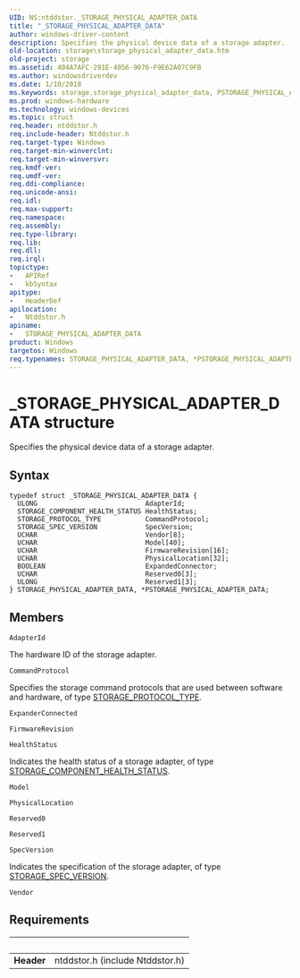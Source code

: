 ```yaml
---
UID: NS:ntddstor._STORAGE_PHYSICAL_ADAPTER_DATA
title: "_STORAGE_PHYSICAL_ADAPTER_DATA"
author: windows-driver-content
description: Specifies the physical device data of a storage adapter.
old-location: storage\storage_physical_adapter_data.htm
old-project: storage
ms.assetid: 404A7AFC-291E-4056-9076-F9E62A07C9FB
ms.author: windowsdriverdev
ms.date: 1/10/2018
ms.keywords: storage.storage_physical_adapter_data, PSTORAGE_PHYSICAL_ADAPTER_DATA, *PSTORAGE_PHYSICAL_ADAPTER_DATA, ntddstor/STORAGE_PHYSICAL_ADAPTER_DATA, STORAGE_PHYSICAL_ADAPTER_DATA, ntddstor/PSTORAGE_PHYSICAL_ADAPTER_DATA, _STORAGE_PHYSICAL_ADAPTER_DATA, PSTORAGE_PHYSICAL_ADAPTER_DATA structure pointer [Storage Devices], STORAGE_PHYSICAL_ADAPTER_DATA structure [Storage Devices]
ms.prod: windows-hardware
ms.technology: windows-devices
ms.topic: struct
req.header: ntddstor.h
req.include-header: Ntddstor.h
req.target-type: Windows
req.target-min-winverclnt: 
req.target-min-winversvr: 
req.kmdf-ver: 
req.umdf-ver: 
req.ddi-compliance: 
req.unicode-ansi: 
req.idl: 
req.max-support: 
req.namespace: 
req.assembly: 
req.type-library: 
req.lib: 
req.dll: 
req.irql: 
topictype:
-	APIRef
-	kbSyntax
apitype:
-	HeaderDef
apilocation:
-	Ntddstor.h
apiname:
-	STORAGE_PHYSICAL_ADAPTER_DATA
product: Windows
targetos: Windows
req.typenames: STORAGE_PHYSICAL_ADAPTER_DATA, *PSTORAGE_PHYSICAL_ADAPTER_DATA
---
```


# _STORAGE_PHYSICAL_ADAPTER_DATA structure
Specifies the physical device data of a storage adapter.

## Syntax
````
typedef struct _STORAGE_PHYSICAL_ADAPTER_DATA {
  ULONG                           AdapterId;
  STORAGE_COMPONENT_HEALTH_STATUS HealthStatus;
  STORAGE_PROTOCOL_TYPE           CommandProtocol;
  STORAGE_SPEC_VERSION            SpecVersion;
  UCHAR                           Vendor[8];
  UCHAR                           Model[40];
  UCHAR                           FirmwareRevision[16];
  UCHAR                           PhysicalLocation[32];
  BOOLEAN                         ExpandedConnector;
  UCHAR                           Reserved0[3];
  ULONG                           Reserved1[3];
} STORAGE_PHYSICAL_ADAPTER_DATA, *PSTORAGE_PHYSICAL_ADAPTER_DATA;
````

## Members


`AdapterId`

The hardware ID of the storage adapter.

`CommandProtocol`

Specifies the storage command protocols that are used between software and hardware, of type <a href="..\ntddstor\ne-ntddstor-_storage_protocol_type.md">STORAGE_PROTOCOL_TYPE</a>.

`ExpanderConnected`



`FirmwareRevision`



`HealthStatus`

Indicates the health status of a storage adapter, of type <a href="..\ntddstor\ne-ntddstor-_storage_component_health_status.md">STORAGE_COMPONENT_HEALTH_STATUS</a>.

`Model`



`PhysicalLocation`



`Reserved0`



`Reserved1`



`SpecVersion`

Indicates the specification of the storage adapter, of type <a href="..\ntddstor\ns-ntddstor-_storage_spec_version.md">STORAGE_SPEC_VERSION</a>.

`Vendor`




## Requirements
| &nbsp; | &nbsp; |
| ---- |:---- |
| **Header** | ntddstor.h (include Ntddstor.h) |